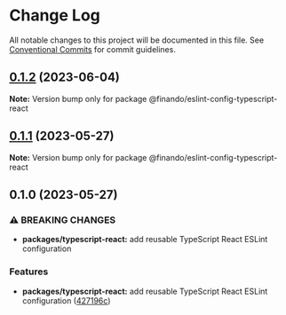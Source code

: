 # Change Log

All notable changes to this project will be documented in this file.
See [Conventional Commits](https://conventionalcommits.org) for commit guidelines.

## [0.1.2](https://github.com/finando/eslint-config/compare/@finando/eslint-config-typescript-react@0.1.1...@finando/eslint-config-typescript-react@0.1.2) (2023-06-04)

**Note:** Version bump only for package @finando/eslint-config-typescript-react

## [0.1.1](https://github.com/finando/eslint-config/compare/@finando/eslint-config-typescript-react@0.1.0...@finando/eslint-config-typescript-react@0.1.1) (2023-05-27)

**Note:** Version bump only for package @finando/eslint-config-typescript-react

## 0.1.0 (2023-05-27)

### ⚠ BREAKING CHANGES

- **packages/typescript-react:** add reusable TypeScript React ESLint configuration

### Features

- **packages/typescript-react:** add reusable TypeScript React ESLint configuration ([427196c](https://github.com/finando/eslint-config/commit/427196c8a5b41006de85ed3f45314763ce1635b9))
